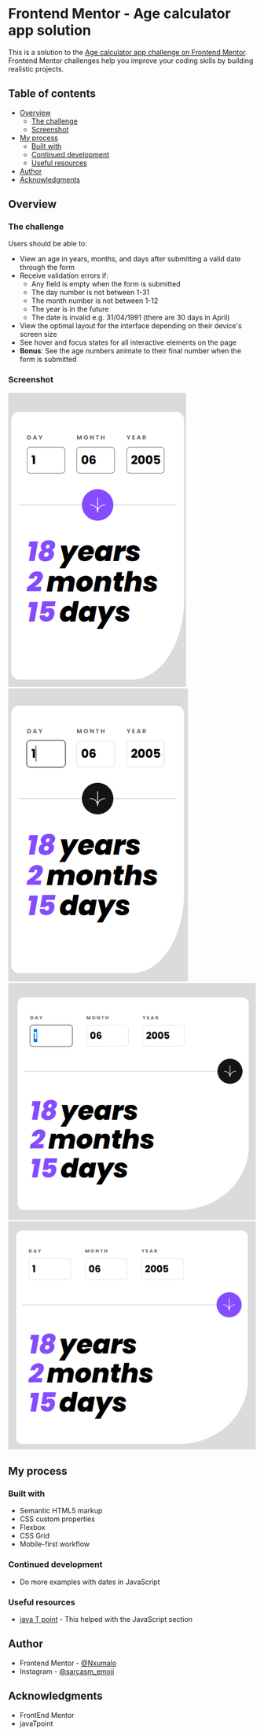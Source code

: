 # Frontend Mentor - Age calculator app solution

This is a solution to the [Age calculator app challenge on Frontend Mentor](https://www.frontendmentor.io/challenges/age-calculator-app-dF9DFFpj-Q). Frontend Mentor challenges help you improve your coding skills by building realistic projects. 

## Table of contents

- [Overview](#overview)
  - [The challenge](#the-challenge)
  - [Screenshot](#screenshot)
- [My process](#my-process)
  - [Built with](#built-with)
  - [Continued development](#continued-development)
  - [Useful resources](#useful-resources)
- [Author](#author)
- [Acknowledgments](#acknowledgments)

## Overview

### The challenge

Users should be able to:

- View an age in years, months, and days after submitting a valid date through the form
- Receive validation errors if:
  - Any field is empty when the form is submitted
  - The day number is not between 1-31
  - The month number is not between 1-12
  - The year is in the future
  - The date is invalid e.g. 31/04/1991 (there are 30 days in April)
- View the optimal layout for the interface depending on their device's screen size
- See hover and focus states for all interactive elements on the page
- **Bonus**: See the age numbers animate to their final number when the form is submitted

### Screenshot

![Screenshot](<assets/images/Screenshot 2023-08-16 190025.png>)
![Screenshot](<assets/images/Screenshot 2023-08-16 190228.png>)
![Screenshot](<assets/images/Screenshot 2023-08-16 190257.png>)
![Screenshot](<assets/images/Screenshot 2023-08-16 190307.png>)

## My process

### Built with

- Semantic HTML5 markup
- CSS custom properties
- Flexbox
- CSS Grid
- Mobile-first workflow

### Continued development

- Do more examples with dates in JavaScript

### Useful resources

- [java T point](https://www.javatpoint.com/calculate-age-using-javascript) - This helped with the JavaScript section

## Author

- Frontend Mentor - [@Nxumalo](https://www.frontendmentor.io/profile/Nxumalo)
- Instagram - [@sarcasm_emoji](https://www.instagram.com/sarcasm_emoji)

## Acknowledgments

- FrontEnd Mentor
- javaTpoint